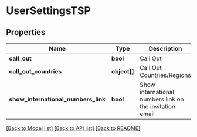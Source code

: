 # UserSettingsTSP

## Properties
Name | Type | Description | Notes
------------ | ------------- | ------------- | -------------
**call_out** | **bool** | Call Out | [optional] 
**call_out_countries** | **object[]** | Call Out Countries/Regions | [optional] 
**show_international_numbers_link** | **bool** | Show international numbers link on the invitation email | [optional] 

[[Back to Model list]](../README.md#documentation-for-models) [[Back to API list]](../README.md#documentation-for-api-endpoints) [[Back to README]](../README.md)


